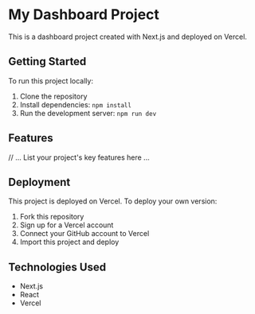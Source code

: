 # My Dashboard Project

This is a dashboard project created with Next.js and deployed on Vercel.

## Getting Started

To run this project locally:

1. Clone the repository
2. Install dependencies: `npm install`
3. Run the development server: `npm run dev`

## Features

// ... List your project's key features here ...

## Deployment

This project is deployed on Vercel. To deploy your own version:

1. Fork this repository
2. Sign up for a Vercel account
3. Connect your GitHub account to Vercel
4. Import this project and deploy

## Technologies Used

- Next.js
- React
- Vercel
